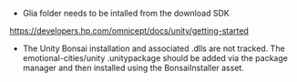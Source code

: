 * Glia folder needs to be intalled from the download SDK 

https://developers.hp.com/omnicept/docs/unity/getting-started

* The Unity Bonsai installation and associated .dlls are not tracked. The emotional-cities/unity .unitypackage should be added via the package manager and then installed using the BonsaiInstaller asset.
